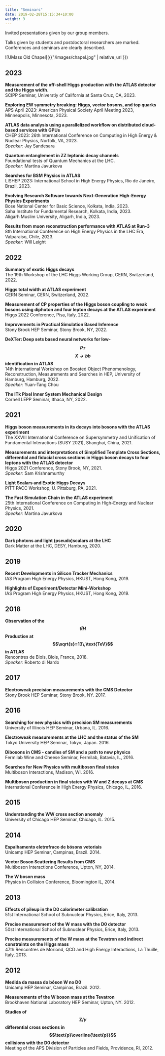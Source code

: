 ```yaml
---
title: "Seminars"
date: 2019-02-28T15:15:34+10:00
weight: 3
---
```


Invited presentations given by our group members.

Talks given by students and postdoctoral researchers are marked.
Conferences and seminars are clearly described.

![UMass Old Chapel]({{"/images/chapel.jpg" | relative_url }})

## 2023

**Measurement of the off-shell Higgs production with the ATLAS detector and the Higgs width.**<br>
SCIPP Seminar, Universtiy of California at Santa Cruz, CA, 2023.

**Exploring EW symmetry breaking: Higgs, vector bosons, and top quarks**<br>
APS April 2023: American Physical Society April Meeting 2023, Minneapolis, Minnesota, 2023.

**ATLAS data analysis using a parallelized workflow on distributed cloud-based services with GPUs**<br>
CHEP 2023: 26th International Conference on Computing in High Energy & Nuclear Physics, Norfolk, VA, 2023.<br>
*Speaker*: Jay Sandesara

**Quantum entanglement in ZZ leptonic decay channels**<br>
Foundational tests of Quantum Mechanics at the LHC.<br>
*Speaker*: Martina Javurkova

**Searches for BSM Physics in ATLAS**<br>
LISHEP 2023: International School in High Energy Physics, Rio de Janeiro, Brazil, 2023.

**Evolving Research Software towards Next-Generation High-Energy Physics Experiments**<br>
Bose National Center for Basic Science, Kolkata, India, 2023.<br>
Saha Institute for Fundamental Research, Kolkata, India, 2023.<br>
Aligarh Muslim University, Aligarh, India, 2023.

**Results from muon reconstruction performance with ATLAS at Run-3**<br>
8th International Conference on High Energy Physics in the LHC Era, Valparaiso, Chile, 2023.<br>
*Speaker*: Will Leight

## 2022

**Summary of exotic Higgs decays**<br>
The 19th Workshop of the LHC Higgs Working Group, CERN, Switzerland, 2022.

**Higgs total width at ATLAS experiment**<br>
CERN Seminar, CERN, Switzerland, 2022.

**Measurement of CP properties of the Higgs boson coupling to weak bosons using diphoton and four lepton decays at the ATLAS experiment**<br>
Higgs 2022 Conference, Pisa, Italy, 2022.

**Improvements in Practical Simulation Based Inference**<br>
Stony Brook HEP Seminar, Stony Brook, NY, 2022.

**DeXTer: Deep sets based neural networks for low-$$p_T$$ $$X\to bb$$ identification in ATLAS**<br>
14th International Workshop on Boosted Object Phenomenology, Reconstruction, Measurements and Searches in HEP, University of Hamburg, Hamburg, 2022.<br>
*Speaker*: Yuan-Tang Chou

**The ITk Pixel Inner System Mechanical Design**<br>
Cornell LEPP Seminar, Ithaca, NY, 2022.

## 2021

**Higgs boson measurements in its decays into bosons with the ATLAS experiment**<br>
The XXVIII International Conference on Supersymmetry and Unification of Fundamental Interactions (SUSY 2021), Shanghai, China, 2021.

**Measurements and interpretations of Simplified Template Cross Sections, differential and fiducial cross sections in Higgs boson decays to four leptons with the ATLAS detector**<br>
Higgs 2021 Conference, Stony Brook, NY, 2021.<br>
*Speaker*: Sam Krishnamurthy

**Light Scalars and Exotic Higgs Decays**<br>
PITT PACC Workshop, U. Pittsburg, PA, 2021.

**The Fast Simulation Chain in the ATLAS experiment**<br>
25th International Conference on Computing in High-Energy and Nuclear Physics, 2021.<br>
*Speaker*: Martina Javurkova

## 2020

**Dark photons and light (pseudo)scalars at the LHC**<br>
Dark Matter at the LHC, DESY, Hamburg, 2020.

## 2019

**Recent Developments in Silicon Tracker Mechanics**<br>
IAS Program High Energy Physics, HKUST, Hong Kong, 2019.

**Highlights of Experiment/Detector Mini-Workshop**<br>
IAS Program High Energy Physics, HKUST, Hong Kong, 2019.

## 2018

**Observation of the $$t\bar{t}H$$ Production at $$\sqrt{s}=13\,\text{TeV}$$ in ATLAS**<br>
Rencontres de Blois, Blois, France, 2018.<br>
*Speaker*: Roberto di Nardo

## 2017

**Electroweak precision measurements with the CMS Detector**<br>
Stony Brook HEP Seminar, Stony Brook, NY. 2017.

## 2016

**Searching for new physics with precision SM measurements**<br>
University of Illinois HEP Seminar, Urbana, IL. 2016.

**Electroweak measurements at the LHC and the status of the SM**<br>
Tokyo University HEP Seminar, Tokyo, Japan. 2016.

**Dibosons in CMS - candles of SM and a path to new physics**<br>
Fermilab Wine and Cheese Seminar, Fermilab, Batavia, IL, 2016.

**Searches for New Physics with multiboson final states**<br>
Multiboson Interactions, Madison, WI. 2016.

**Multiboson production in final states with W and Z decays at CMS**<br>
International Conference in High Energy Physics, Chicago, IL, 2016.

## 2015

**Understanding the WW cross section anomaly**<br>
University of Chicago HEP Seminar, Chicago, IL. 2015.

## 2014
**Espalhamento eletrofraco de bósons vetoriais**<br>
Unicamp HEP Seminar, Campinas, Brazil. 2014.

**Vector Boson Scattering Results from CMS**<br>
Multiboson Interactions Conference, Upton, NY, 2014.

**The W boson mass**<br>
Physics in Collision Conference, Bloomington IL, 2014.

## 2013

**Effects of pileup in the D0 calorimeter calibration**<br>
51st International School of Subnuclear Physics, Erice, Italy, 2013.

**Precise measurement of the W mass with the D0 detector**<br>
50st International School of Subnuclear Physics, Erice, Italy, 2013.

**Precise measurements of the W mass at the Tevatron and indirect constraints on the Higgs mass**<br>
47th Rencontres de Moriond, QCD and High Energy Interactions, La Thuille, Italy, 2013.

## 2012

**Medida da massa do bóson W no D0**<br>
Unicamp HEP Seminar, Campinas, Brazil. 2012.

**Measurements of the W boson mass at the Tevatron**<br>
Brookhaven National Laboratory HEP Seminar, Upton, NY. 2012.

**Studies of $$\text{Z}/\gamma$$ differential cross sections in $$\text{p}\overline{\text{p}}$$ collisions with the D0 detector**<br>
Meeting of the APS Division of Particles and Fields, Providence, RI, 2012.
